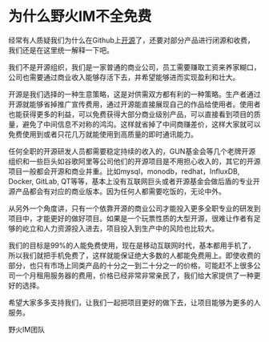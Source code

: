 # 为什么野火IM不全免费

经常有人质疑我们为什么在Github上[开源](https://github.com/wildfirechat)了，还要对部分产品进行闭源和收费，我们还是在这里统一解释一下吧。

我们不是开源组织，我们是一家普通的商业公司，员工需要赚取工资来养家糊口，公司也需要通过商业收入能够存活下去，并希望能够进而实现盈利和壮大。

开源是我们选择的一种生意策略，这是对供需双方都有利的一种策略。生产者通过开源就能够省掉推广宣传费用，通过开源能直接展现自己的作品给使用者。使用者也能获得更多的利益，可以免费获得大部分商业级别产品，可以直接看到项目的质量，避免了中间信息不对称的鸿沟。这样就省掉了中间商赚差价，这样大家就可以免费使用到或者只花几万就能使用到高质量的即时通讯能力。

任何全职的开源研发人员都需要稳定持续的收入的，GUN基金会等几个老牌开源组织和一些巨头如谷歌阿里等公司他们的开源项目是不用担心收入的，其它的开源项目一般都会开源和商业并重。比如mysql，monodb，redhat，InfluxDB, Docker, GitLab, QT等等，基本上没有互联网巨头或者开源基金会做后盾的专业开源产品都会有对应的商业版本。因为任何人都需要吃饭的，无论中外。

从另外一个角度讲，只有一个依靠开源的商业公司才能投入更多全职专业的研发到项目中，才能更好的做好项目。如果是一个玩票性质的大型开源，很难让作者有足够的屹立和人力资源投入进去，项目投入到生产中的风险也比较大。

我们的目标是99%的人能免费使用，现在是移动互联网时代，基本都用手机了，所以我们就把手机免费了，这样就能保证绝大多数的人都能免费用上。即使收费的部分，也只有市场上同类产品的十分之一到二十分之一的价格，可能赶不上很多公司一个月租用服务器的费用，价格已经非常非常亲民了，我们给大家提供了一种更好的选择。

希望大家多多支持我们，让我们一起把项目更好的做下去，让项目能够为更多的人服务。

野火IM团队
